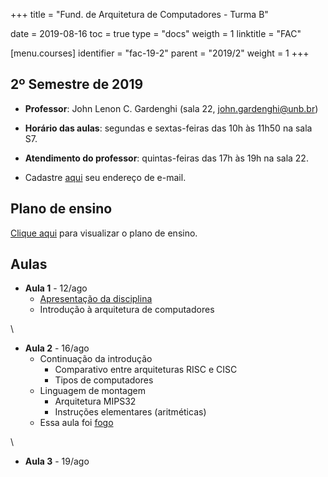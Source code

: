 +++
title = "Fund. de Arquitetura de Computadores - Turma B"

date = 2019-08-16
toc = true
type = "docs"
weigth = 1
linktitle = "FAC"

[menu.courses]
  identifier = "fac-19-2"
  parent = "2019/2"
  weight = 1
+++

## 2º Semestre de 2019

* **Professor**: John Lenon C. Gardenghi (sala 22, <john.gardenghi@unb.br>)
* **Horário das aulas**: segundas e sextas-feiras das 10h às 11h50 na sala S7.
* **Atendimento do professor**: quintas-feiras das 17h às 19h na sala 22.

* Cadastre [aqui](https://forms.gle/7ZGzEWXxCMvX1C586) seu endereço de e-mail.

## Plano de ensino

[Clique aqui](/courses/2019_2/fac/plano_fac_19_2.pdf) para visualizar o plano de ensino.

## Aulas

* **Aula 1** - 12/ago
  * [Apresentação da disciplina](/courses/2019_2/fac/1_intro_slides.pdf)
  * Introdução à arquitetura de computadores

\

* **Aula 2** - 16/ago
  * Continuação da introdução
     * Comparativo entre arquiteturas RISC e CISC
     * Tipos de computadores
  * Linguagem de montagem
     * Arquitetura MIPS32
     * Instruções elementares (aritméticas)
  * Essa aula foi [fogo](https://g1.globo.com/df/distrito-federal/noticia/2019/08/16/aulas-sao-suspensas-em-campus-da-unb-por-conta-de-incendio-florestal.ghtml)

\

* **Aula 3** - 19/ago